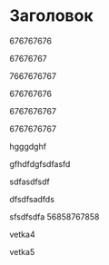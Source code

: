 # Заголовок

676767676

67676767

7667676767

676767676

6767676767

6767676767

hgggdghf

gfhdfdgfsdfasfd

sdfasdfsdf

dfsdfsadfds

sfsdfsdfa
56858767858

vetka4

vetka5
